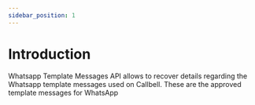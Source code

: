 ```yaml
---
sidebar_position: 1
---
```


# Introduction

Whatsapp Template Messages API allows to recover details regarding the Whatsapp template messages used on Callbell. These are the approved template messages for WhatsApp
